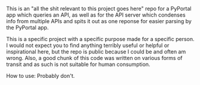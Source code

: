This is an "all the shit relevant to this project goes here" repo for a PyPortal app which queries an API, as well as for the API server which condenses info from multiple APIs and spits it out as one reponse for easier parsing by the PyPortal app.

This is a specific project with a specific purpose made for a specific person. I would not expect you to find anything terribly useful or helpful or inspirational here, but the repo is public because I could be and often am wrong. Also, a good chunk of this code was written on various forms of transit and as such is not suitable for human consumption.

How to use:
Probably don't.
